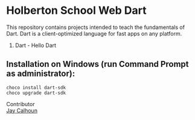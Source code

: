 Holberton School Web Dart
===========================

This repository contains projects intended to teach the fundamentals of Dart. Dart is a client-optimized language for fast apps on any platform.

1. Dart - Hello Dart

Installation on Windows (run Command Prompt as administrator):
-----

```
choco install dart-sdk
choco upgrade dart-sdk
```

Contributor
<br>
[Jay Calhoun](https://www.github.com/Valinor13)